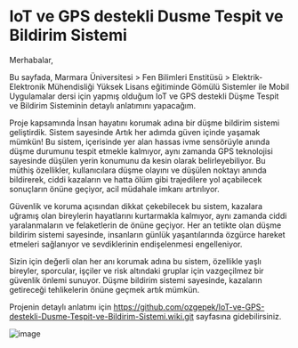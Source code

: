 # IoT ve GPS destekli Dusme Tespit ve Bildirim Sistemi
Merhabalar,

Bu sayfada, Marmara Üniversitesi > Fen Bilimleri Enstitüsü > Elektrik-Elektronik Mühendisliği Yüksek Lisans eğitiminde Gömülü Sistemler ile Mobil Uygulamalar dersi için yapmış olduğum IoT ve GPS destekli Düşme Tespit ve Bildirim Sisteminin detaylı anlatımını yapacağım.

Proje kapsamında İnsan hayatını korumak adına bir düşme bildirim sistemi geliştirdik. Sistem sayesinde Artık her adımda güven içinde yaşamak mümkün! Bu sistem, içerisinde yer alan hassas ivme sensörüyle anında düşme durumunu tespit etmekle kalmıyor, aynı zamanda GPS teknolojisi sayesinde düşülen yerin konumunu da kesin olarak belirleyebiliyor. Bu müthiş özellikler, kullanıcılara düşme olayını ve düşülen noktayı anında bildirerek, ciddi kazaların ve hatta ölüm gibi trajedilere yol açabilecek sonuçların önüne geçiyor, acil müdahale imkanı artırılıyor.


Güvenlik ve koruma açısından dikkat çekebilecek bu sistem, kazalara uğramış olan bireylerin hayatlarını kurtarmakla kalmıyor, aynı zamanda ciddi yaralanmaların ve felaketlerin de önüne geçiyor. Her an tetikte olan düşme bildirim sistemi sayesinde, insanların günlük yaşantılarında özgürce hareket etmeleri sağlanıyor ve sevdiklerinin endişelenmesi engelleniyor.

Sizin için değerli olan her anı korumak adına bu sistem, özellikle yaşlı bireyler, sporcular, işçiler ve risk altındaki gruplar için vazgeçilmez bir güvenlik önlemi sunuyor. Düşme bildirim sistemi sayesinde, kazaların getireceği tehlikelerin önüne geçmek artık mümkün.

Projenin detaylı anlatımı için https://github.com/ozgepek/IoT-ve-GPS-destekli-Dusme-Tespit-ve-Bildirim-Sistemi.wiki.git sayfasına gidebilirsiniz. 


![image](https://github.com/ozgepek/IoT-ve-GPS-destekli-Dusme-Tespit-ve-Bildirim-Sistemi/assets/83868162/e9862970-4fbf-46eb-84a1-73a03e40d83a)


